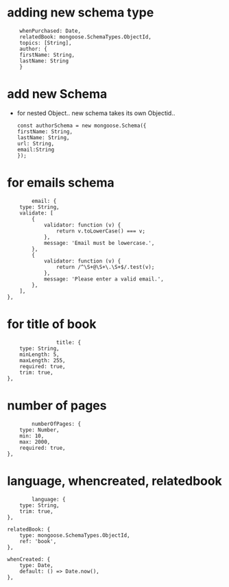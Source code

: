 # adding new schema type

        whenPurchased: Date,
        relatedBook: mongoose.SchemaTypes.ObjectId,
        topics: [String],
        author: {
        firstName: String,
        lastName: String
        }

# add new Schema

-   for nested Object.. new schema takes its own Objectid..

        const authorSchema = new mongoose.Schema({
        firstName: String,
        lastName: String,
        url: String,
        email:String
        });

# for emails schema

        	email: {
    	type: String,
    	validate: [
    		{
    			validator: function (v) {
    				return v.toLowerCase() === v;
    			},
    			message: 'Email must be lowercase.',
    		},
    		{
    			validator: function (v) {
    				return /^\S+@\S+\.\S+$/.test(v);
    			},
    			message: 'Please enter a valid email.',
    		},
    	],
    },

# for title of book

                	title: {
    	type: String,
    	minLength: 5,
    	maxLength: 255,
    	required: true,
    	trim: true,
    },

# number of pages

        	numberOfPages: {
    	type: Number,
    	min: 10,
    	max: 2000,
    	required: true,
    },

# language, whencreated, relatedbook

        	language: {
    	type: String,
    	trim: true,
    },

    relatedBook: {
    	type: mongoose.SchemaTypes.ObjectId,
    	ref: 'book',
    },

    whenCreated: {
    	type: Date,
    	default: () => Date.now(),
    },
